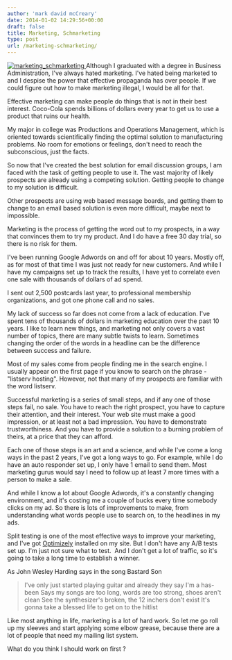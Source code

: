 ```yaml
---
author: 'mark david mcCreary'
date: 2014-01-02 14:29:56+00:00
draft: false
title: Marketing, Schmarketing
type: post
url: /marketing-schmarketing/
---
```


[![marketing_schmarketing](/uploads/2014/01/marketing_schmarketing.jpeg)
](/uploads/2014/01/marketing_schmarketing.jpeg)Although I graduated with a degree in Business Administration, I've always hated marketing. I've hated being marketed to and I despise the power that effective propaganda has over people. If we could figure out how to make marketing illegal, I would be all for that.

Effective marketing can make people do things that is not in their best interest. Coco-Cola spends billions of dollars every year to get us to use a product that ruins our health.

My major in college was Productions and Operations Management, which is oriented towards scientifically finding the optimal solution to manufacturing problems. No room for emotions or feelings, don't need to reach the subconscious, just the facts.

So now that I've created the best solution for email discussion groups, I am faced with the task of getting people to use it. The vast majority of likely prospects are already using a competing solution. Getting people to change to my solution is difficult.

Other prospects are using web based message boards, and getting them to change to an email based solution is even more difficult, maybe next to impossible.

Marketing is the process of getting the word out to my prospects, in a way that convinces them to try my product. And I do have a free 30 day trial, so there is no risk for them.

I've been running Google Adwords on and off for about 10 years. Mostly off, as for most of that time I was just not ready for new customers. And while I have my campaigns set up to track the results, I have yet to correlate even one sale with thousands of dollars of ad spend.

I sent out 2,500 postcards last year, to professional membership organizations, and got one phone call and no sales.

My lack of success so far does not come from a lack of education. I've spent tens of thousands of dollars in marketing education over the past 10 years. I like to learn new things, and marketing not only covers a vast number of topics, there are many subtle twists to learn. Sometimes changing the order of the words in a headline can be the difference between success and failure.

Most of my sales come from people finding me in the search engine. I usually appear on the first page if you know to search on the phrase - "listserv hosting". However, not that many of my prospects are familiar with the word listserv.

Successful marketing is a series of small steps, and if any one of those steps fail, no sale. You have to reach the right prospect, you have to capture their attention, and their interest. Your web site must make a good impression, or at least not a bad impression. You have to demonstrate trustworthiness. And you have to provide a solution to a burning problem of theirs, at a price that they can afford.

Each one of those steps is an art and a science, and while I've come a long ways in the past 2 years, I've got a long ways to go. For example, while I do have an auto responder set up, I only have 1 email to send them. Most marketing gurus would say I need to follow up at least 7 more times with a person to make a sale.

And while I know a lot about Google Adwords, it's a constantly changing environment, and it's costing me a couple of bucks every time somebody clicks on my ad. So there is lots of improvements to make, from understanding what words people use to search on, to the headlines in my ads.

Split testing is one of the most effective ways to improve your marketing, and I've got [Optimizely](https://www.optimizely.com) installed on my site. But I don't have any A/B tests set up. I'm just not sure what to test.  And I don't get a lot of traffic, so it's going to take a long time to establish a winner.

As John Wesley Harding says in the song Bastard Son


<blockquote>I've only just started playing guitar and already they say I'm a has-been
Says my songs are too long, words are too strong, shoes aren't clean
See the synthesizer's broken, the 12 inchers don't exist
It's gonna take a blessed life to get on to the hitlist</blockquote>


Like most anything in life, marketing is a lot of hard work. So let me go roll up my sleeves and start applying some elbow grease, because there are a lot of people that need my mailing list system.

What do you think I should work on first ?


